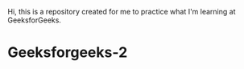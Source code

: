 Hi, this is a repository created for me to practice what I'm learning at GeeksforGeeks.
# Geeksforgeeks-2
